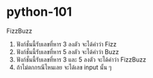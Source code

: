 # python-101

FizzBuzz

1. ฟังก์ชั่นนี้รับเลขที่หาร 3 ลงตัว จะได้คำว่า Fizz
2. ฟังก์ชั่นนี้รับเลขที่หาร 5 ลงตัว จะได้คำว่า Buzz
3. ฟังก์ชั่นนี้รับเลขที่หาร 3 และ 5 ลงตัว จะได้คำว่า FizzBuzz
4. ถ้าไม่ตกกรณีไหนเลย จะได้เลข input นั้น ๆ
